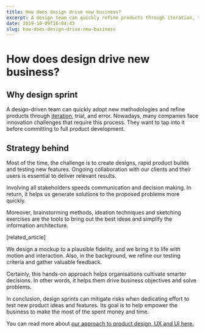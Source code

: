 ```yaml
---
title: How does design drive new business?
excerpt: A design team can quickly refine products through iteration, trial, and error. Nowadays, companies face innovation challenges that require this process.
date: 2019-10-09T16:04:43
slug: how-does-design-drive-new-business
---
```


# How does design drive new business?

## Why design sprint

A design-driven team can quickly adopt new methodologies and refine products through [iteration](https://inside.vacuumlabs.com/design/three-pillars-for-better-design-feedback), trial, and error. Nowadays, many companies face innovation challenges that require this process. They want to tap into it before committing to full product development.

## Strategy behind

Most of the time, the challenge is to create designs, rapid product builds and testing new features. Ongoing collaboration with our clients and their users is essential to deliver relevant results.  
  
Involving all stakeholders speeds communication and decision making. In return, it helps us generate solutions to the proposed problems more quickly.   
  
Moreover, brainstorming methods, ideation techniques and sketching exercises are the tools to bring out the best ideas and simplify the information architecture.

[related\_article]

We design a mockup to a plausible fidelity, and we bring it to life with motion and interaction. Also, in the background, we refine our testing criteria and gather valuable feedback.  
  
Certainly, this hands-on approach helps organisations cultivate smarter decisions. In other words, it helps them drive business objectives and solve problems.   
  
In conclusion, design sprints can mitigate risks when dedicating effort to test new product ideas and features. Its goal is to help empower the business to make the most of the spent money and time.  
  
You can read more about [our approach to product design, UX and UI here.](https://vacuumlabs.com/services/design)

